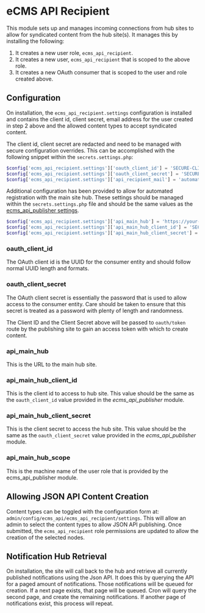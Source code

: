 # eCMS API Recipient

This module sets up and manages incoming connections from hub sites to allow
for syndicated content from the hub site(s). It manages this by installing the
following:

1. It creates a new user role, `ecms_api_recipient`.
2. It creates a new user, `ecms_api_recipient` that is scoped to the above role.
3. It creates a new OAuth consumer that is scoped to the user and
   role created above.

## Configuration
On installation, the `ecms_api_recipient.settings` configuration is installed
and contains the client id, client secret, email address for the user created in
step 2 above and the allowed content types to accept syndicated content.

The client id, client secret are redacted and need to be managed with secure
configuration overrides. This can be accomplished with the following snippet
within the `secrets.settings.php`:

```php
$config['ecms_api_recipient.settings']['oauth_client_id'] = 'SECURE-CLIENT-ID';
$config['ecms_api_recipient.settings']['oauth_client_secret'] = 'SECURE-CLIENT-SECRET';
$config['ecms_api_recipient.settings']['api_recipient_mail'] = 'automateduser@email.com';
```

Additional configuration has been provided to allow for automated
registration with the main site hub. These settings should be managed within
the `secrets.settings.php` file and should be the same values as the
[ecms_api_publisher settings](../ecms_api_publisher/README.md).

```php
$config['ecms_api_recipient.settings']['api_main_hub'] = 'https://your-hub-site.com';
$config['ecms_api_recipient.settings']['api_main_hub_client_id'] = 'SECURE-PUBLISHER-ID';
$config['ecms_api_recipient.settings']['api_main_hub_client_secret'] = 'SECURE-PUBLISHER-SECRET';
```

### oauth_client_id
The OAuth client id is the UUID for the consumer entity and should follow normal
UUID length and formats.

### oauth_client_secret
The OAuth client secret is essentially the password that is used to allow
access to the consumer entity. Care should be taken to ensure that this secret
is treated as a password with plenty of length and randomness.

The Client ID and the Client Secret above will be passed to `oauth/token` route
by the publishing site to gain an access token with which to create content.

### api_main_hub
This is the URL to the main hub site.

### api_main_hub_client_id
This is the client id to access to hub site. This value should be the same as
the `oauth_client_id` value provided in the *ecms_api_publisher* module.

### api_main_hub_client_secret
This is the client secret to access the hub site. This value should be the same
as the `oauth_client_secret` value provided in the *ecms_api_publisher* module.

### api_main_hub_scope
This is the machine name of the user role that is provided
by the ecms_api_publisher module.

## Allowing JSON API Content Creation
Content types can be toggled with the configuration form at:
`admin/config/ecms_api/ecms_api_recipient/settings`. This will allow an admin
to select the content types to allow JSON API publishing. Once submitted, the
`ecms_api_recipient` role permissions are updated to allow the creation of the
selected nodes.

## Notification Hub Retrieval
On installation, the site will call back to the hub and retrieve all currently
published notifications using the Json API. It does this by querying the API
for a paged amount of notifications. Those notifications will be queued for
creation. If a next page exists, that page will be queued. Cron will query the
second page, and create the remaining notifications. If another page of
notifications exist, this process will repeat.
